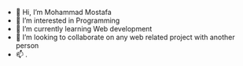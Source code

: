 - 👋 Hi, I’m Mohammad Mostafa
- 👀 I’m interested in Programming
- 🌱 I’m currently learning Web development
- 💞️ I’m looking to collaborate on any web related project with another person
- 📫 .
<!-- 
### Hi there 👋

- Hi, my name is Pedro Machado and I am a Mathematics student at the University of British Columbia.
- [My Portfolio Website](https://www.machadopedro.com)

[![Pedro Machado's Github States](https://github-readme-stats.vercel.app/api?username=machadop1407&show_icons=true&theme=dracula)](https://github.com/machadop1407/github-readme-stats)
 -->
<!---
mohammad-mostafa94/mohammad-mostafa94 is a ✨ special ✨ repository because its `README.md` (this file) appears on your GitHub profile.
You can click the Preview link to take a look at your changes.
--->
